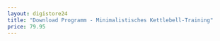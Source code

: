 ```yaml
---
layout: digistore24
title: "Download Programm - Minimalistisches Kettlebell-Training"
price: 79.95
---
```

